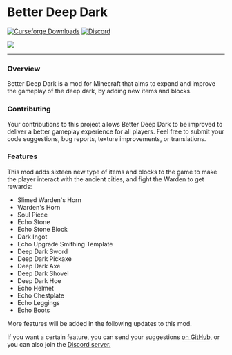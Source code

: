 # Better Deep Dark

<a href="https://www.curseforge.com/minecraft/mc-mods/better-deep-dark"><img src="https://cf.way2muchnoise.eu/full_958291_downloads.svg" alt="Curseforge Downloads"></a>
<a href="https://discord.gg/e2BQx4bbsU"><img alt="Discord" src="https://img.shields.io/discord/1194733791818821663?color=brightgreen&label=Discord"></a>

<img src="https://cdn.modrinth.com/data/IO0rG794/images/c33169f54e087babab598ac1ef1a899e3418b12f.png">
<hr>

### Overview

Better Deep Dark is a mod for Minecraft that aims to expand and improve the gameplay of the deep dark, by adding new items and blocks.

### Contributing

Your contributions to this project allows Better Deep Dark to be improved to deliver a better gameplay experience for all players. Feel free to submit your code suggestions, bug reports, texture improvements, or translations.

### Features

This mod adds sixteen new type of items and blocks to the game to make the player interact with the ancient cities, and fight the Warden to get rewards:

- Slimed Warden's Horn
- Warden's Horn
- Soul Piece
- Echo Stone
- Echo Stone Block
- Dark Ingot
- Echo Upgrade Smithing Template
- Deep Dark Sword
- Deep Dark Pickaxe
- Deep Dark Axe
- Deep Dark Shovel
- Deep Dark Hoe
- Echo Helmet
- Echo Chestplate
- Echo Leggings
- Echo Boots

More features will be added in the following updates to this mod.

If you want a certain feature, you can send your suggestions [on GitHub,](https://github.com/axperty/betterdeepdark-fabric/issues/new) or you can also join the [Discord server.](https://discord.gg/yweZ2agkDw)
